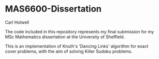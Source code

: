 # MAS6600-Dissertation
Carl Holwell

The code included in this repository represents my final submission for my MSc Mathematics dissertation at the University of Sheffield.

This is an implementation of Knuth's 'Dancing Links' algorithm for exact cover problems, with the aim of solving Killer Sudoku problems.
